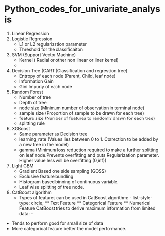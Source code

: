 ﻿# Python_codes_for_univariate_analysis
1. Linear Regression
2. Logistic Regression
    * L1 or L2 regularization parameter
    * Threshold for the classificaiton
4. SVM (Support Vector Machine)
    * Kernel ( Radial or other non linear or liner kernel)
    *  
6. Decision Tree (CART (Classification and regression tree)
    * Entropy of each node (Parent, Child, leaf node)
    * Information Gain 
    * Gini Impuriy of each node
7. Random Forest
    * Number of tree
    * Depth of tree
    * node size (Minimum number of observation in terminal node)
    * sample size (Proportion of sample to be drawn for each tree)
    * feature size (Number of features to randomly drawn for each tree)
    * splitting rule
8. XGBoost
    * Same parameter as Decision tree
    * learning_rate (Values lies between 0 to 1. Correction to be added by a new tree in the model)
    * gamma (Minimum loss reduction required to make a further splitting on leaf node.Prevents overfitting and puts Regularization parameter. Higher value less will be overfitting (0,inf))
10. Light GBM 
    * Gradient Based one side sampling (GOSS)
    * Exclusive feature bundling
    * Histogram based binning of continuous variable.
    * Leaf wise splitting of tree node.
11. CatBoost algorithm
    * Types of features can be used in CatBoost algorithm: -
     list-style-type: circle;
    ** Text Feature
         ** Categorical Feature
         ** Numerical Feature
    CatBoost tries to derive maximum information from limited data: -
   * Tends to perform good for small size of data
   * More categorical feature better the model performance.
